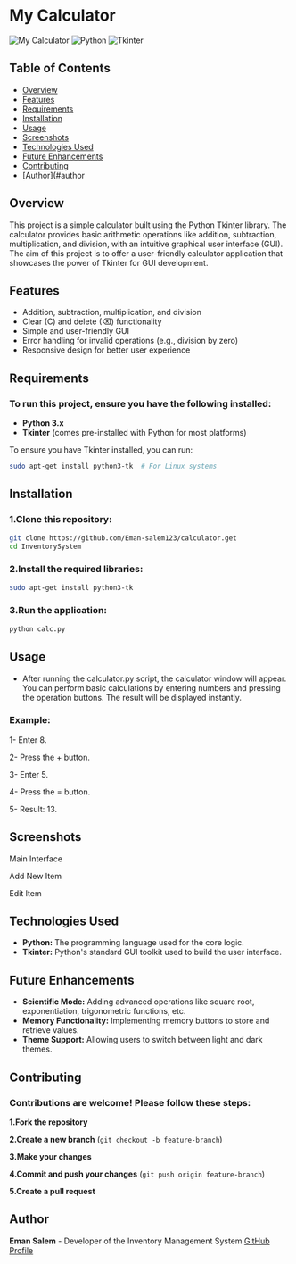 # My Calculator

![My Calculator](https://img.shields.io/badge/My-Calculator-brightgreen)
![Python](https://img.shields.io/badge/Python-3.x-blue)
![Tkinter](https://img.shields.io/badge/GUI-Tkinter-orange)

## Table of Contents
- [Overview](#overview)
- [Features](#features)
- [Requirements](#requirements)
- [Installation](#installation)
- [Usage](#usage)
- [Screenshots](#screenshots)
- [Technologies Used](#technologies-used)
- [Future Enhancements](#future-enhancements)
- [Contributing](#contributing)
- [Author](#author

## Overview

This project is a simple calculator built using the Python Tkinter library. The calculator provides basic arithmetic operations like addition, subtraction, multiplication, and division, with an intuitive graphical user interface (GUI). The aim of this project is to offer a user-friendly calculator application that showcases the power of Tkinter for GUI development.

## Features

- Addition, subtraction, multiplication, and division
- Clear (C) and delete (⌫) functionality
- Simple and user-friendly GUI
- Error handling for invalid operations (e.g., division by zero)
- Responsive design for better user experience

## Requirements

### To run this project, ensure you have the following installed:
- **Python 3.x**
- **Tkinter** (comes pre-installed with Python for most platforms)

To ensure you have Tkinter installed, you can run:
```bash
sudo apt-get install python3-tk  # For Linux systems
```
## Installation
### 1.Clone this repository:
```bash
git clone https://github.com/Eman-salem123/calculator.get
cd InventorySystem
```
### 2.Install the required libraries:
```bash
sudo apt-get install python3-tk
```
### 3.Run the application:
```bash
python calc.py
```

## Usage
- After running the calculator.py script, the calculator window will appear. You can perform basic calculations by entering numbers and pressing the operation buttons. The result will be displayed instantly.

### Example:
1- Enter 8.

2- Press the + button.

3- Enter 5.

4- Press the = button.

5- Result: 13.

## Screenshots
Main Interface

Add New Item

Edit Item

## Technologies Used
- **Python:**  The programming language used for the core logic.
- **Tkinter:** Python's standard GUI toolkit used to build the user interface.

## Future Enhancements
- **Scientific Mode:** Adding advanced operations like square root, exponentiation, trigonometric functions, etc.
- **Memory Functionality:** Implementing memory buttons to store and retrieve values.
- **Theme Support:** Allowing users to switch between light and dark themes.

## Contributing
### Contributions are welcome! Please follow these steps:

**1.Fork the repository**

**2.Create a new branch**
(```git checkout -b feature-branch```)

**3.Make your changes**

**4.Commit and push your changes**
(```git push origin feature-branch```)

**5.Create a pull request**


## Author
**Eman Salem** - Developer of the Inventory Management System
[GitHub Profile](https://github.com/Eman-salem123)
